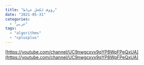 ```yaml
---
title: "رؤوف لكحل عياط"
date: "2021-05-31"
categories:
  - "عربي"
tags:
  - "algorithms"
  - "cplusplus"
---
```


[https://youtube.com/channel/UC9nwgcxvx9qYP8WpFPeQxUA](https://youtube.com/channel/UC9nwgcxvx9qYP8WpFPeQxUA)
